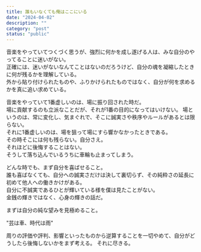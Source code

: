 ```yaml
---
title: 誰もいなくても俺はここにいる
date: "2024-04-02"
description: ""
category: "post"
status: "public"
---
```


音楽をやっていてつくづく思うが、強烈に何かを成し遂げる人は、みな自分のやってることに迷いがない。  
正確には、迷いがないなんてことはないのだろうけど、自分の魂を凝縮したときに何が残るかを理解している。  
外から貼り付けられたものや、ふりかけられたものではなく、自分が何を求めるかを真に追い求めている。  
  
音楽をやっていて1番虚しいのは、場に振り回された時だ。  
場に貢献するのも立派なことだが、それが1番の目的になってはいけない。
場というのは、常に変化し、気まぐれで、そこに誠実さや秩序やルールがあるとは限らない。  
それに1番虚しいのは、場を狙って場にすら響かなかったときである。  
その時そこには何も残らない。自分さえ。  
それほどに後悔することはない。  
そうして落ち込んでいるうちに車輪も止まってしまう。
  
どんな時でも、まず自分を喜ばせること。  
誰も喜ばなくても、自分への誠実さだけは決して裏切らず、その純粋さの延長に初めて他人への働きかけがある。  
自分に不誠実であるひとが輝いている様を僕は見たことがない。  
金銭の輝きではなく、心身の輝きの話だ。
  
まずは自分の純な望みを見極めること。  
  
"芸は車、時代は雨"
  
周りの評価や評判、影響といったものから逆算することを一切やめて、自分がどうしたら後悔しないかをまず考える。
それに尽きる。  
  
